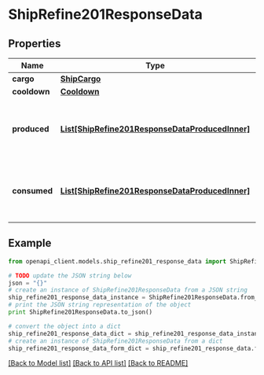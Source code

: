 # ShipRefine201ResponseData


## Properties

Name | Type | Description | Notes
------------ | ------------- | ------------- | -------------
**cargo** | [**ShipCargo**](ShipCargo.md) |  | 
**cooldown** | [**Cooldown**](Cooldown.md) |  | 
**produced** | [**List[ShipRefine201ResponseDataProducedInner]**](ShipRefine201ResponseDataProducedInner.md) | Goods that were produced by this refining process. | 
**consumed** | [**List[ShipRefine201ResponseDataProducedInner]**](ShipRefine201ResponseDataProducedInner.md) | Goods that were consumed during this refining process. | 

## Example

```python
from openapi_client.models.ship_refine201_response_data import ShipRefine201ResponseData

# TODO update the JSON string below
json = "{}"
# create an instance of ShipRefine201ResponseData from a JSON string
ship_refine201_response_data_instance = ShipRefine201ResponseData.from_json(json)
# print the JSON string representation of the object
print ShipRefine201ResponseData.to_json()

# convert the object into a dict
ship_refine201_response_data_dict = ship_refine201_response_data_instance.to_dict()
# create an instance of ShipRefine201ResponseData from a dict
ship_refine201_response_data_form_dict = ship_refine201_response_data.from_dict(ship_refine201_response_data_dict)
```
[[Back to Model list]](../README.md#documentation-for-models) [[Back to API list]](../README.md#documentation-for-api-endpoints) [[Back to README]](../README.md)


